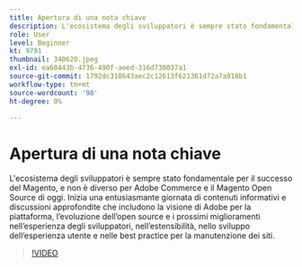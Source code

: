 ```yaml
---
title: Apertura di una nota chiave
description: L'ecosistema degli sviluppatori è sempre stato fondamentale per il successo del Magento, e non è diverso per Adobe Commerce e il Magento Open Source di oggi. Avvia ... (Le descrizioni devono essere comprese tra 60 e 160 caratteri)
role: User
level: Beginner
kt: 9791
thumbnail: 340620.jpeg
exl-id: ea60443b-4736-490f-aeed-316d730037a1
source-git-commit: 1792dc318643aec2c12613f621361d72a7a918b1
workflow-type: tm+mt
source-wordcount: '98'
ht-degree: 0%

---
```


# Apertura di una nota chiave

L&#39;ecosistema degli sviluppatori è sempre stato fondamentale per il successo del Magento, e non è diverso per Adobe Commerce e il Magento Open Source di oggi. Inizia una entusiasmante giornata di contenuti informativi e discussioni approfondite che includono la visione di Adobe per la piattaforma, l’evoluzione dell’open source e i prossimi miglioramenti nell’esperienza degli sviluppatori, nell’estensibilità, nello sviluppo dell’esperienza utente e nelle best practice per la manutenzione dei siti.

>[!VIDEO](https://video.tv.adobe.com/v/340620/?quality=12&learn=on)
